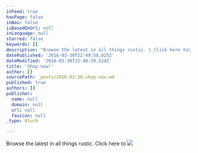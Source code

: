 ```yaml
---
inFeed: true
hasPage: false
inNav: false
isBasedOnUrl: null
inLanguage: null
starred: false
keywords: []
description: "Browse the latest in all things rustic. \_Click here to\_"
datePublished: '2016-03-30T22:49:58.025Z'
dateModified: '2016-03-30T22:48:39.524Z'
title: 'Shop now!'
author: []
sourcePath: _posts/2016-03-30-shop-now.md
published: true
authors: []
publisher:
  name: null
  domain: null
  url: null
  favicon: null
_type: Blurb

---
```

Browse the latest in all things rustic.  Click here to ![](https://the-grid-user-content.s3-us-west-2.amazonaws.com/4882414d-e504-45cd-89a3-37175d2bdac9.jpg)
